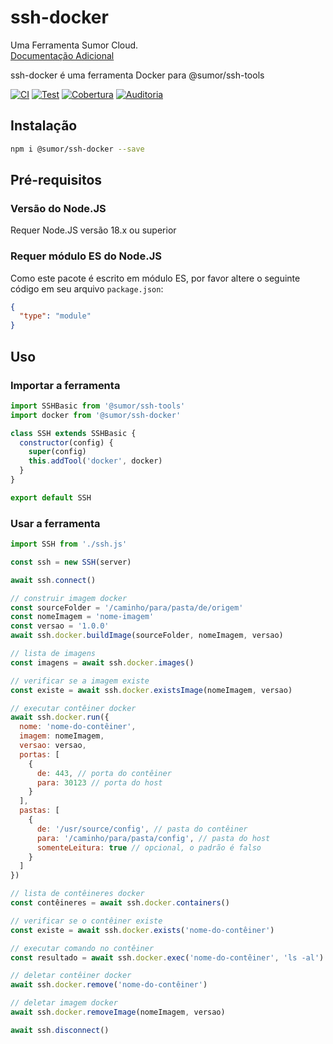 # ssh-docker

Uma Ferramenta Sumor Cloud.  
[Documentação Adicional](https://sumor.cloud/ssh-docker)

ssh-docker é uma ferramenta Docker para @sumor/ssh-tools

[![CI](https://github.com/sumor-cloud/ssh-docker/actions/workflows/ci.yml/badge.svg)](https://github.com/sumor-cloud/ssh-docker/actions/workflows/ci.yml)
[![Test](https://github.com/sumor-cloud/ssh-docker/actions/workflows/ut.yml/badge.svg)](https://github.com/sumor-cloud/ssh-docker/actions/workflows/ut.yml)
[![Cobertura](https://github.com/sumor-cloud/ssh-docker/actions/workflows/coverage.yml/badge.svg)](https://github.com/sumor-cloud/ssh-docker/actions/workflows/coverage.yml)
[![Auditoria](https://github.com/sumor-cloud/ssh-docker/actions/workflows/audit.yml/badge.svg)](https://github.com/sumor-cloud/ssh-docker/actions/workflows/audit.yml)

## Instalação

```bash
npm i @sumor/ssh-docker --save
```

## Pré-requisitos

### Versão do Node.JS

Requer Node.JS versão 18.x ou superior

### Requer módulo ES do Node.JS

Como este pacote é escrito em módulo ES,
por favor altere o seguinte código em seu arquivo `package.json`:

```json
{
  "type": "module"
}
```

## Uso

### Importar a ferramenta

```js
import SSHBasic from '@sumor/ssh-tools'
import docker from '@sumor/ssh-docker'

class SSH extends SSHBasic {
  constructor(config) {
    super(config)
    this.addTool('docker', docker)
  }
}

export default SSH
```

### Usar a ferramenta

```js
import SSH from './ssh.js'

const ssh = new SSH(server)

await ssh.connect()

// construir imagem docker
const sourceFolder = '/caminho/para/pasta/de/origem'
const nomeImagem = 'nome-imagem'
const versao = '1.0.0'
await ssh.docker.buildImage(sourceFolder, nomeImagem, versao)

// lista de imagens
const imagens = await ssh.docker.images()

// verificar se a imagem existe
const existe = await ssh.docker.existsImage(nomeImagem, versao)

// executar contêiner docker
await ssh.docker.run({
  nome: 'nome-do-contêiner',
  imagem: nomeImagem,
  versao: versao,
  portas: [
    {
      de: 443, // porta do contêiner
      para: 30123 // porta do host
    }
  ],
  pastas: [
    {
      de: '/usr/source/config', // pasta do contêiner
      para: '/caminho/para/pasta/config', // pasta do host
      somenteLeitura: true // opcional, o padrão é falso
    }
  ]
})

// lista de contêineres docker
const contêineres = await ssh.docker.containers()

// verificar se o contêiner existe
const existe = await ssh.docker.exists('nome-do-contêiner')

// executar comando no contêiner
const resultado = await ssh.docker.exec('nome-do-contêiner', 'ls -al')

// deletar contêiner docker
await ssh.docker.remove('nome-do-contêiner')

// deletar imagem docker
await ssh.docker.removeImage(nomeImagem, versao)

await ssh.disconnect()
```
